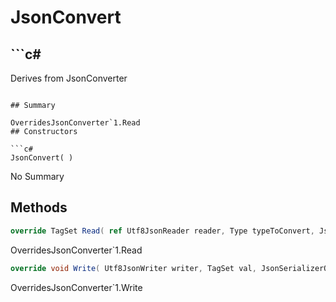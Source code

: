 # JsonConvert

## ```c#
Derives from JsonConverter<TagSet>
```

## Summary

OverridesJsonConverter`1.Read
## Constructors

```c#
JsonConvert( ) 
```
No Summary
## Methods

```c#
override TagSet Read( ref Utf8JsonReader reader, Type typeToConvert, JsonSerializerOptions options) 
```
OverridesJsonConverter`1.Read
```c#
override void Write( Utf8JsonWriter writer, TagSet val, JsonSerializerOptions options) 
```
OverridesJsonConverter`1.Write
